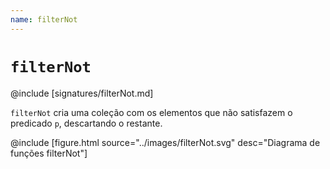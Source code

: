 ```yaml
---
name: filterNot
---
```


# `filterNot`

@include [signatures/filterNot.md]

`filterNot` cria uma coleção com os elementos que não satisfazem o predicado `p`, descartando o restante.

@include [figure.html source="../images/filterNot.svg" desc="Diagrama de funções filterNot"]
